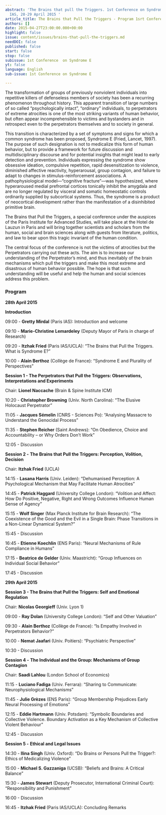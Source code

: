 ```yaml
---
abstract: 'The Brains that pull the Triggers. 1st Conference on Syndrome E, Paris
  IAS, 28-29 April 2015 '
article_title: The Brains that Pull the Triggers - Program 1srt Conference
authors: []
date: 2015-04-27T23:00:00.000+00:00
highlight: false
issue: content/issues/brains-that-pull-the-triggers.md
needDOI: false
published: false
start: false
stop: false
subissue: 1st Conference  on Syndrome E
yt: false
language: English
sub-issue: 1st Conference on Syndrome E

---
```

The transformation of groups of previously nonviolent individuals into repetitive killers of defenseless members of society has been a recurring phenomenon throughout history. This apparent transition of large numbers of so called “psychologically intact”, “ordinary” individuals, to perpetrators of extreme atrocities is one of the most striking variants of human behavior, but often appear incomprehensible to victims and bystanders and in retrospect even to the perpetrators themselves and to society in general.

This transition is characterized by a set of symptoms and signs for which a common syndrome has been proposed, Syndrome E (Fried, Lancet, 1997). The purpose of such designation is not to medicalize this form of human behavior, but to provide a framework for future discussion and multidisciplinary discourse and for potential insights that might lead to early detection and prevention. Individuals expressing the syndrome show obsessive ideation, compulsive repetition, rapid desensitization to violence, diminished affective reactivity, hyperarousal, group contagion, and failure to adapt to changes in stimulus-reinforcement associations. A pathophysiological model—“cognitive fracture”—was hypothesized, where hyperaroused medial prefrontal cortices tonically inhibit the amygdala and are no longer regulated by visceral and somatic homeostatic controls ordinarily supplied by subcortical systems. Thus, the syndrome is a product of neocortical development rather than the manifestation of a disinhibited primitive brain.

The Brains that Pull the Triggers, a special conference under the auspices of the Paris Institute for Advanced Studies, will take place at the Hotel de Lauzun in Paris and will bring together scientists and scholars from the human, social and brain sciences along with guests from literature, politics, and law to bear upon this tragic invariant of the human condition.

The central focus of the conference is not the victims of atrocities but the Perpetrators carrying out these acts. The aim is to increase our understanding of the Perpetrator’s mind, and thus inevitably of the brain mechanisms which pull the triggers and make this most extreme and disastrous of human behavior possible. The hope is that such understanding will be useful and help the human and social sciences address this problem.

### Program

**28th April 2015**

**Introduction**

09:00 - **Gretty Mirdal** (Paris IAS): Introduction and welcome

09:10 - **Marie-Christine Lemardeley** (Deputy Mayor of Paris in charge of Research)

09:20 - **Itzhak Fried** (Paris IAS/UCLA): “The Brains that Pull the Triggers. What is Syndrome E?”

10:00 - **Alain Berthoz** (Collège de France): “Syndrome E and Plurality of Perspectives”

**Session 1 - The Perpetrators that Pull the Triggers: Observations, Interpretations and Experiments**

Chair: **Lionel Naccache** (Brain & Spine Institute ICM)

10:20 - **Christopher Browning** (Univ. North Carolina): “The Elusive Holocaust Perpetrator”

11:05 - **Jacques Sémelin** (CNRS - Sciences Po): “Analysing Massacre to Understand the Genocidal Process”

11:35 - **Stephen Reicher** (Saint Andrews): “On Obedience, Choice and Accountability – or Why Orders Don’t Work”

12:05 - Discussion

**Session 2 -** **The Brains that Pull the Triggers: Perception, Volition, Decision**

Chair: **Itzhak Fried** (UCLA)

14:15 - **Lasana Harris** (Univ. Leiden): “Dehumanised Perception: A Psychological Mechanism that May Facilitate Human Atrocities”

14:45 - **Patrick Haggard** (University College London): “Volition and Affect: How Do Positive, Negative, Right and Wrong Outcomes Influence Human Sense of Agency”

15:15 - **Wolf Singer** (Max Planck Institute for Brain Research): “The Coexistence of the Good and the Evil in a Single Brain: Phase Transitions in a Non-Linear Dynamical System?”

15:45 - Discussion

16:45 - **Etienne Koechlin** (ENS Paris): “Neural Mechanisms of Rule Compliance in Humans”

17:15 - **Beatrice de Gelder** (Univ. Maastricht): “Group Influences on Individual Social Behavior”

17:45 - Discussion

**29th April 2015**

**Session 3 - The Brains that Pull the Triggers: Self and Emotional Regulation**

Chair: **Nicolas Georgieff** (Univ. Lyon 1)

09:00 - **Ray Dolan** (University College London): “Self and Other Valuation”

09:30 - **Alain Berthoz** (Collège de France): “Is Empathy Involved in Perpetrators Behavior?”

10:00 - **Nemat Jaafari** (Univ. Poitiers): “Psychiatric Perspective”

10:30 - Discussion

**Session 4 -**  **The Individual and the Group: Mechanisms of Group Contagion**

Chair: **Saadi Lahlou** (London School of Economics)

11:15 - **Luciano Fadiga** (Univ. Ferrara): “Sharing to Communicate: Neurophysiological Mechanisms”

11:45 - **Julie Grèzes** (ENS Paris): “Group Membership Prejudices Early Neural Processing of Emotions”

12:15 - **Eddie Hartmann** (Univ. Potsdam): “Symbolic Boundaries and Collective Violence. Boundary Activation as a Key Mechanism of Collective Violent Behaviour”

12:45 - Discussion

**Session 5 -** **Ethical and Legal Issues**

14:30 - **Ilina Singh** (Univ. Oxford): “Do Brains or Persons Pull the Trigger?: Ethics of Medicalizing Violence”

15:00 - **Michael S. Gazzaniga** (UCSB): “Beliefs and Brains: A Critical Balance”

15:30 - **James Stewart** (Deputy Prosecutor, International Criminal Court): “Responsibility and Punishment”

16:00 - Discussion

16:45 - **Itzhak Fried** (Paris IAS/UCLA): Concluding Remarks